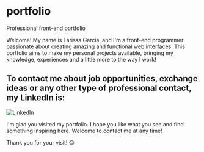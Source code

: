 # portfolio
Professional front-end portfolio

Welcome! My name is Larissa Garcia, and I'm a front-end programmer passionate about creating amazing and functional web interfaces. This portfolio aims to make my personal projects available, bringing my knowledge, experiences and a little more to the way I work!

## To contact me about job opportunities, exchange ideas or any other type of professional contact, my LinkedIn is:

[![LinkedIn](https://img.shields.io/badge/LinkedIn-Connect-blue)](https://www.linkedin.com/in/larissa-gabriella-garcia-409085180/)

I'm glad you visited my portfolio. I hope you like what you see and find something inspiring here. Welcome to contact me at any time!

Thank you for your visit! 😊
